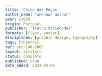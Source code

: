 ```yaml
---
title: 'Chico das Pêgas'
author_name: 'unknown author'
year: y1934
origin: Portugal
publisher: 'Teatro Variedades'
formats: [flyer, poster]
disciplines: [graphic-design, typography]
tags: [theatre]
ref: sol-140-0003
layout: artifact
status: complete
published: true
date_added: 2023-03-08
---
```

